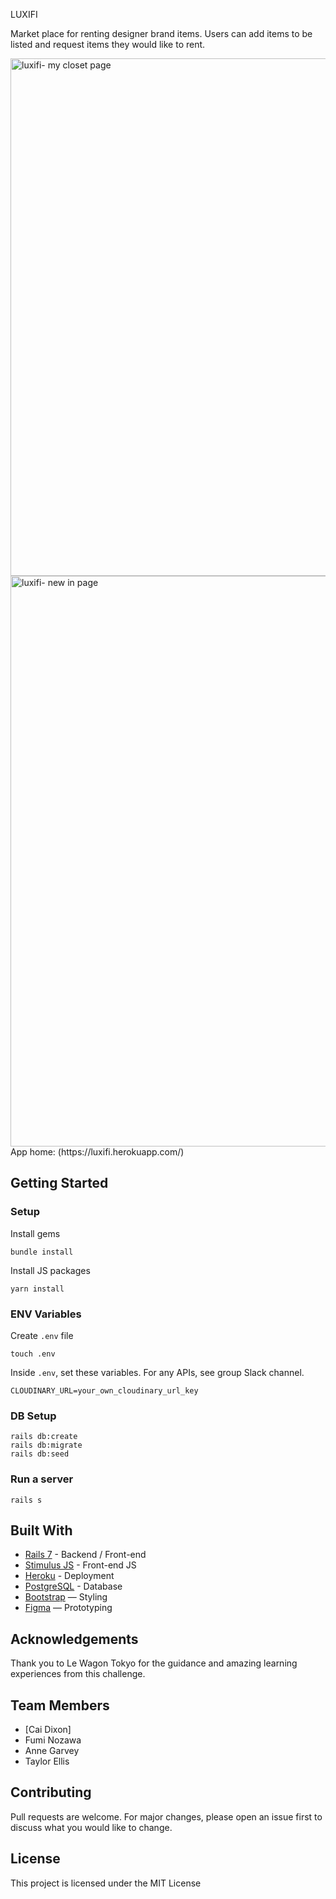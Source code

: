 LUXIFI

Market place for renting designer brand items. Users can add items to be listed and request items they would like to rent. 

<img width="828" alt="luxifi- my closet page" src="https://github.com/c8lindxson/luxifi/assets/128205478/d79d9d02-e63f-460e-8d05-ab82676de8cc">
<img width="913" alt="luxifi- new in page" src="https://github.com/c8lindxson/luxifi/assets/128205478/b6f5c8dd-08de-45e5-8915-7f88ca68d0dc">
<br>
App home: (https://luxifi.herokuapp.com/)
   

## Getting Started
### Setup

Install gems
```
bundle install
```
Install JS packages
```
yarn install
```

### ENV Variables
Create `.env` file
```
touch .env
```
Inside `.env`, set these variables. For any APIs, see group Slack channel.
```
CLOUDINARY_URL=your_own_cloudinary_url_key
```

### DB Setup
```
rails db:create
rails db:migrate
rails db:seed
```

### Run a server
```
rails s
```

## Built With
- [Rails 7](https://guides.rubyonrails.org/) - Backend / Front-end
- [Stimulus JS](https://stimulus.hotwired.dev/) - Front-end JS
- [Heroku](https://heroku.com/) - Deployment
- [PostgreSQL](https://www.postgresql.org/) - Database
- [Bootstrap](https://getbootstrap.com/) — Styling
- [Figma](https://www.figma.com) — Prototyping

## Acknowledgements
Thank you to Le Wagon Tokyo for the guidance and amazing learning experiences from this challenge.

## Team Members
- [Cai Dixon]
- Fumi Nozawa
- Anne Garvey
- Taylor Ellis

## Contributing
Pull requests are welcome. For major changes, please open an issue first to discuss what you would like to change.

## License
This project is licensed under the MIT License
